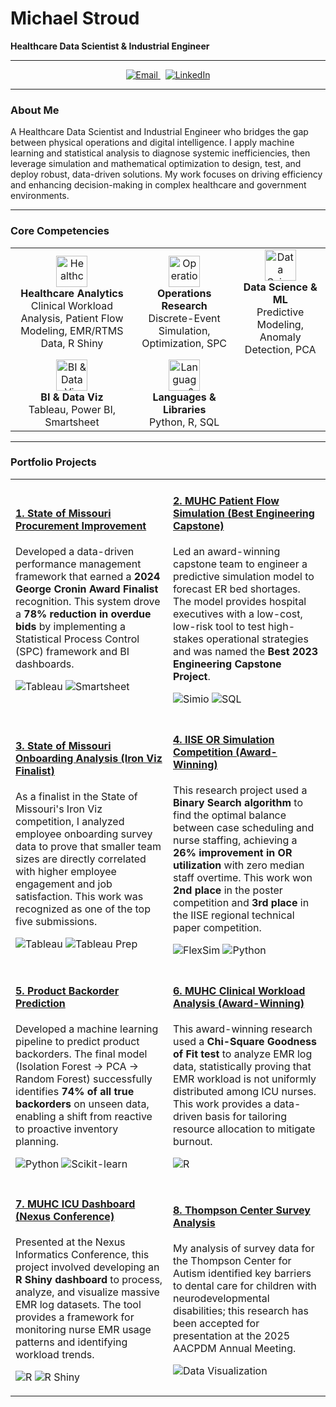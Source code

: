# Michael Stroud
**Healthcare Data Scientist & Industrial Engineer**

---

<p align="center">
  <a href="mailto:Stroudmj014@gmail.com">
    <img src="https://img.shields.io/badge/Email-Stroudmj014@gmail.com-blue?style=for-the-badge&logo=gmail" alt="Email">
  </a>
  &nbsp;
  <a href="https://www.linkedin.com/in/michaelstroud014/">
    <img src="https://img.shields.io/badge/LinkedIn-Michael%20Stroud-blue?style=for-the-badge&logo=linkedin" alt="LinkedIn">
  </a>
</p>

---

### About Me

A Healthcare Data Scientist and Industrial Engineer who bridges the gap between physical operations and digital intelligence. I apply machine learning and statistical analysis to diagnose systemic inefficiencies, then leverage simulation and mathematical optimization to design, test, and deploy robust, data-driven solutions. My work focuses on driving efficiency and enhancing decision-making in complex healthcare and government environments.

---

### Core Competencies

<table>
  <tr>
    <td align="center">
      <img src="https://cdn-icons-png.flaticon.com/512/2990/2990491.png" width="50px;" alt="Healthcare Analytics">
      <br><strong>Healthcare Analytics</strong>
      <br>Clinical Workload Analysis, Patient Flow Modeling, EMR/RTMS Data, R Shiny
    </td>
    <td align="center">
      <img src="https://cdn-icons-png.flaticon.com/512/3003/3003738.png" width="50px;" alt="Operations Research">
      <br><strong>Operations Research</strong>
      <br>Discrete-Event Simulation, Optimization, SPC
    </td>
    <td align="center">
      <img src="https://cdn-icons-png.flaticon.com/512/3233/3233480.png" width="50px;" alt="Data Science & ML">
      <br><strong>Data Science & ML</strong>
      <br>Predictive Modeling, Anomaly Detection, PCA
    </td>
  </tr>
  <tr>
    <td align="center">
      <img src="https://cdn-icons-png.flaticon.com/512/1197/1197420.png" width="50px;" alt="BI & Data Viz">
      <br><strong>BI & Data Viz</strong>
      <br>Tableau, Power BI, Smartsheet
    </td>
    <td align="center">
      <img src="https://cdn-icons-png.flaticon.com/512/2838/2838933.png" width="50px;" alt="Languages & Libraries">
      <br><strong>Languages & Libraries</strong>
      <br>Python, R, SQL
    </td>
  </tr>
</table>

---

### Portfolio Projects

<table>
  <tr>
    <td width="50%">
      <h4><a href="./projects/1_State_of_Missouri_Procurement_Improvement/">1. State of Missouri Procurement Improvement</a></h4>
      <p>Developed a data-driven performance management framework that earned a <strong>2024 George Cronin Award Finalist</strong> recognition. This system drove a <strong>78% reduction in overdue bids</strong> by implementing a Statistical Process Control (SPC) framework and BI dashboards.</p>
      <p>
        <img src="https://img.shields.io/badge/Tableau-E97627?style=for-the-badge&logo=tableau&logoColor=white" alt="Tableau">
        <img src="https://img.shields.io/badge/Smartsheet-2775C8?style=for-the-badge&logo=smartsheet&logoColor=white" alt="Smartsheet">
      </p>
    </td>
    <td width="50%">
      <h4><a href="./projects/2_MUHC_Patient_Flow_Simulation/">2. MUHC Patient Flow Simulation (Best Engineering Capstone)</a></h4>
      <p>Led an award-winning capstone team to engineer a predictive simulation model to forecast ER bed shortages. The model provides hospital executives with a low-cost, low-risk tool to test high-stakes operational strategies and was named the <strong>Best 2023 Engineering Capstone Project</strong>.</p>
      <p>
        <img src="https://img.shields.io/badge/Simio-87C341?style=for-the-badge" alt="Simio">
        <img src="https://img.shields.io/badge/SQL-025E8C?style=for-the-badge&logo=microsoft-sql-server&logoColor=white" alt="SQL">
      </p>
    </td>
  </tr>
  <tr>
    <td width="50%">
      <h4><a href="./projects/3_State_of_Missouri_Onboarding_Analysis/">3. State of Missouri Onboarding Analysis (Iron Viz Finalist)</a></h4>
      <p>As a finalist in the State of Missouri's Iron Viz competition, I analyzed employee onboarding survey data to prove that smaller team sizes are directly correlated with higher employee engagement and job satisfaction. This work was recognized as one of the top five submissions.</p>
      <p>
        <img src="https://img.shields.io/badge/Tableau-E97627?style=for-the-badge&logo=tableau&logoColor=white" alt="Tableau">
        <img src="https://img.shields.io/badge/Tableau_Prep-E97627?style=for-the-badge&logo=tableau&logoColor=white" alt="Tableau Prep">
      </p>
    </td>
    <td width="50%">
      <h4><a href="./projects/4_IISE_OR_Simulation_Competition/">4. IISE OR Simulation Competition (Award-Winning)</a></h4>
      <p>This research project used a <strong>Binary Search algorithm</strong> to find the optimal balance between case scheduling and nurse staffing, achieving a <strong>26% improvement in OR utilization</strong> with zero median staff overtime. This work won <strong>2nd place</strong> in the poster competition and <strong>3rd place</strong> in the IISE regional technical paper competition.</p>
      <p>
        <img src="https://img.shields.io/badge/FlexSim-D92228?style=for-the-badge" alt="FlexSim">
        <img src="https://img.shields.io/badge/Python-3776AB?style=for-the-badge&logo=python&logoColor=white" alt="Python">
      </p>
    </td>
  </tr>
  <tr>
    <td width="50%">
      <h4><a href="./projects/5_Product_Backorder_Prediction/">5. Product Backorder Prediction</a></h4>
      <p>Developed a machine learning pipeline to predict product backorders. The final model (Isolation Forest → PCA → Random Forest) successfully identifies <strong>74% of all true backorders</strong> on unseen data, enabling a shift from reactive to proactive inventory planning.</p>
      <p>
        <img src="https://img.shields.io/badge/Python-3776AB?style=for-the-badge&logo=python&logoColor=white" alt="Python">
        <img src="https://img.shields.io/badge/scikit_learn-F7931E?style=for-the-badge&logo=scikit-learn&logoColor=white" alt="Scikit-learn">
      </p>
    </td>
    <td width="50%">
      <h4><a href="./projects/6_MUHC_Clinical_Workload_Analysis/">6. MUHC Clinical Workload Analysis (Award-Winning)</a></h4>
      <p>This award-winning research used a <strong>Chi-Square Goodness of Fit test</strong> to analyze EMR log data, statistically proving that EMR workload is not uniformly distributed among ICU nurses. This work provides a data-driven basis for tailoring resource allocation to mitigate burnout.</p>
      <p>
        <img src="https://img.shields.io/badge/R-276DC3?style=for-the-badge&logo=r&logoColor=white" alt="R">
      </p>
    </td>
  </tr>
  <tr>
    <td width="50%">
      <h4><a href="./projects/7_MUHC_ICU_Dashboard/">7. MUHC ICU Dashboard (Nexus Conference)</a></h4>
      <p>Presented at the Nexus Informatics Conference, this project involved developing an <strong>R Shiny dashboard</strong> to process, analyze, and visualize massive EMR log datasets. The tool provides a framework for monitoring nurse EMR usage patterns and identifying workload trends.</p>
      <p>
        <img src="https://img.shields.io/badge/R-276DC3?style=for-the-badge&logo=r&logoColor=white" alt="R">
        <img src="https://img.shields.io/badge/Shiny-1175B8?style=for-the-badge&logo=rstudio&logoColor=white" alt="R Shiny">
      </p>
    </td>
    <td width="50%">
      <h4><a href="./projects/8_Thompson_Center_Survey_Analysis/">8. Thompson Center Survey Analysis</a></h4>
      <p>My analysis of survey data for the Thompson Center for Autism identified key barriers to dental care for children with neurodevelopmental disabilities; this research has been accepted for presentation at the 2025 AACPDM Annual Meeting.</p>
      <p>
        <img src="https://img.shields.io/badge/Data_Visualization-F24E1E?style=for-the-badge&logo=plot.ly&logoColor=white" alt="Data Visualization">
      </p>
    </td>
  </tr>
</table>
